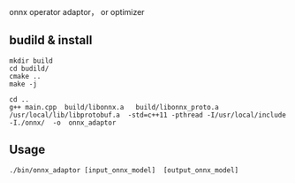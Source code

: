 onnx operator adaptor， or optimizer


## budild & install

```
mkdir build
cd budild/
cmake ..
make -j

cd ..
g++ main.cpp  build/libonnx.a   build/libonnx_proto.a  /usr/local/lib/libprotobuf.a  -std=c++11 -pthread -I/usr/local/include -I./onnx/  -o  onnx_adaptor
```

## Usage

```
./bin/onnx_adaptor [input_onnx_model]  [output_onnx_model]
```

